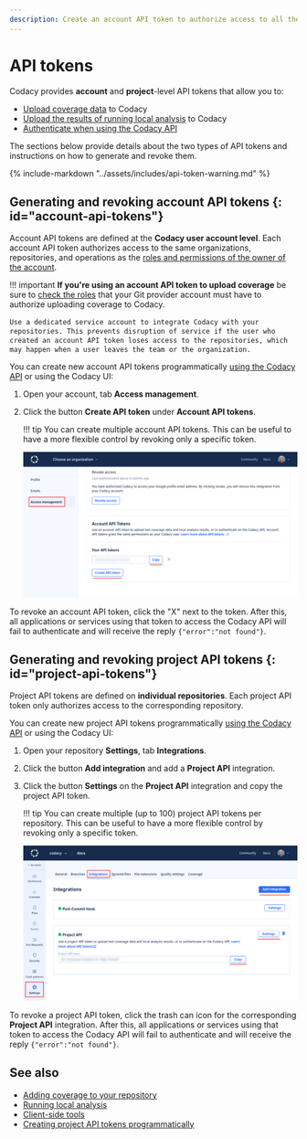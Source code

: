 ```yaml
---
description: Create an account API token to authorize access to all the repositories that you have access to, or a project API token to authorize access only to a specific repository.
---
```


# API tokens

Codacy provides **account** and **project**-level API tokens that allow you to:

-   [Upload coverage data](../coverage-reporter/index.md) to Codacy
-   [Upload the results of running local analysis](../related-tools/local-analysis/running-local-analysis.md) to Codacy
-   [Authenticate when using the Codacy API](using-the-codacy-api.md#authenticating-requests)

The sections below provide details about the two types of API tokens and instructions on how to generate and revoke them.

{% include-markdown "../assets/includes/api-token-warning.md" %}

## Generating and revoking account API tokens {: id="account-api-tokens"}

Account API tokens are defined at the **Codacy user account level**. Each account API token authorizes access to the same organizations, repositories, and operations as the [roles and permissions of the owner of the account](../organizations/roles-and-permissions-for-organizations.md).

!!! important
    **If you're using an account API token to upload coverage** be sure to [check the roles](../organizations/roles-and-permissions-for-organizations.md) that your Git provider account must have to authorize uploading coverage to Codacy.

    Use a dedicated service account to integrate Codacy with your repositories. This prevents disruption of service if the user who created an account API token loses access to the repositories, which may happen when a user leaves the team or the organization.

You can create new account API tokens programmatically [using the Codacy API](examples/creating-project-api-tokens-programmatically.md) or using the Codacy UI:

1.  Open your account, tab **Access management**.

1.  Click the button **Create API token** under **Account API tokens**.

    !!! tip
        You can create multiple account API tokens. This can be useful to have a more flexible control by revoking only a specific token.

    ![Creating an account API token](images/codacy-api-tokens-account.png)

To revoke an account API token, click the "X" next to the token. After this, all applications or services using that token to access the Codacy API will fail to authenticate and will receive the reply `{"error":"not found"}`.

## Generating and revoking project API tokens {: id="project-api-tokens"}

Project API tokens are defined on **individual repositories**. Each project API token only authorizes access to the corresponding repository.

You can create new project API tokens programmatically [using the Codacy API](examples/creating-project-api-tokens-programmatically.md) or using the Codacy UI:

1.  Open your repository **Settings**, tab **Integrations**.

1.  Click the button **Add integration** and add a **Project API** integration.

1.  Click the button **Settings** on the **Project API** integration and copy the project API token.

    !!! tip
        You can create multiple (up to 100) project API tokens per repository. This can be useful to have a more flexible control by revoking only a specific token.

    ![Creating a project API token](images/codacy-api-tokens-project.png)

To revoke a project API token, click the trash can icon for the corresponding **Project API** integration. After this, all applications or services using that token to access the Codacy API will fail to authenticate and will receive the reply `{"error":"not found"}`.

## See also

-   [Adding coverage to your repository](../coverage-reporter/index.md)
-   [Running local analysis](../related-tools/local-analysis/running-local-analysis.md)
-   [Client-side tools](../related-tools/local-analysis/client-side-tools.md)
-   [Creating project API tokens programmatically](examples/creating-project-api-tokens-programmatically.md)
